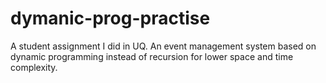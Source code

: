 # dymanic-prog-practise

A student assignment I did in UQ. An event management system based on dynamic programming instead of recursion for lower space and time complexity.
